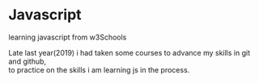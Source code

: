 # Javascript
learning javascript from w3Schools

Late last year(2019) i had taken some courses to advance my skills in git and github,</br>
to practice on the skills i am learning js in the process.
